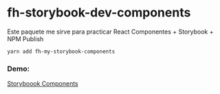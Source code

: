 # fh-storybook-dev-components

Este paquete me sirve para practicar React Componentes + Storybook + NPM Publish

```
yarn add fh-my-storybook-components
```

### Demo:
[Storyboook Components](https://klerith.github.io/sb-components/?path=/story/ui-mylabel--basic) 